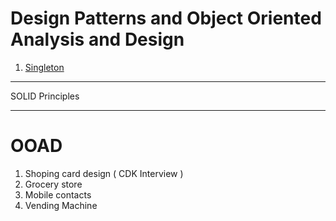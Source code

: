 # Design Patterns and Object Oriented Analysis and Design

1. [Singleton](https://github.com/praveenambati1233/DesignPatern/blob/master/Singleton.md "Singleton")


------------

SOLID Principles



------------

# OOAD

1. Shoping card design ( CDK Interview )
2.  Grocery store
3.  Mobile contacts
4.  Vending Machine
